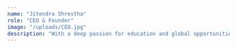 ```yaml
---
name: "Jitendra Shrestha"
role: "CEO & Founder"
image: "/uploads/CEO.jpg"
description: "With a deep passion for education and global opportunities, Jitendra founded our consultancy to guide students towards a successful future in Japan. With over 15 years of experience in the international education sector, he has built a trusted bridge between aspiring students and top Japanese institutions. His leadership and vision continue to shape our mission of quality service, transparency, and personalized guidance for every student."
---
```

